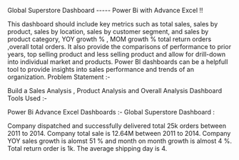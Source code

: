 Global Superstore Dashboard ----- Power Bi with Advance Excel !!

This dashboard should include key metrics such as total sales, sales by product, sales by location, sales by customer segment, and sales by product category, YOY growth % , MOM growth % total return orders ,overall total orders.
It also provide the comparisons of performance to prior years, top selling product and less selling product and allow for drill-down into individual market and products.
Power BI dashboards can be a helpfull tool to provide insights into sales performance and trends of an organization.
Problem Statement :-

Build a Sales Analysis , Product Analysis and Overall Analysis Dashboard
Tools Used :-

Power Bi
Advance Excel
Dashboards :- Global Superstore Dashboard :

Company dispatched and successfully delivered total 25k orders between 2011 to 2014.
Company total sale is 12.64M between 2011 to 2014.
Company YOY sales growth is alomst 51 % and month on month growth is almost 4 %.
Total return order is 1k.
The average shipping day is 4.

